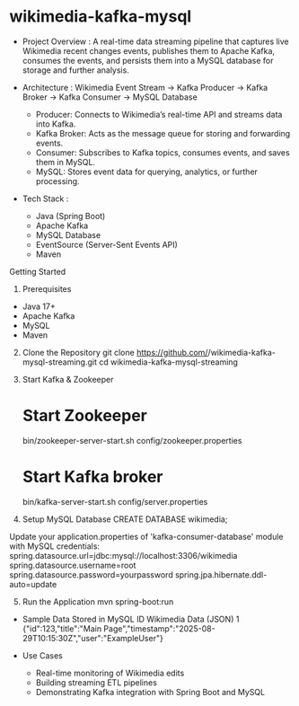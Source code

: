 # wikimedia-kafka-mysql
- Project Overview : 
    A real-time data streaming pipeline that captures live Wikimedia recent changes events, publishes them to Apache Kafka, consumes the events, and persists them into a MySQL database for storage and further analysis.

- Architecture :
    Wikimedia Event Stream  →  Kafka Producer  →  Kafka Broker  →  Kafka Consumer  →  MySQL Database

  - Producer: Connects to Wikimedia’s real-time API and streams data into Kafka.
  - Kafka Broker: Acts as the message queue for storing and forwarding events.
  - Consumer: Subscribes to Kafka topics, consumes events, and saves them in MySQL.
  - MySQL: Stores event data for querying, analytics, or further processing.

- Tech Stack :
  - Java (Spring Boot)
  - Apache Kafka
  - MySQL Database
  - EventSource (Server-Sent Events API)
  - Maven

Getting Started 
1. Prerequisites
  - Java 17+
  - Apache Kafka
  - MySQL
  - Maven

2. Clone the Repository
   git clone https://github.com/<your-username>/wikimedia-kafka-mysql-streaming.git
   cd wikimedia-kafka-mysql-streaming

3. Start Kafka & Zookeeper
   # Start Zookeeper
   bin/zookeeper-server-start.sh config/zookeeper.properties

   # Start Kafka broker
   bin/kafka-server-start.sh config/server.properties

4. Setup MySQL Database
    CREATE DATABASE wikimedia;

  Update your application.properties of 'kafka-consumer-database' module with MySQL credentials:
    spring.datasource.url=jdbc:mysql://localhost:3306/wikimedia
    spring.datasource.username=root
    spring.datasource.password=yourpassword
    spring.jpa.hibernate.ddl-auto=update

5. Run the Application
     mvn spring-boot:run


- Sample Data Stored in MySQL
    ID	Wikimedia Data (JSON)
    1	  {"id":123,"title":"Main Page","timestamp":"2025-08-29T10:15:30Z","user":"ExampleUser"}

- Use Cases
    - Real-time monitoring of Wikimedia edits
    - Building streaming ETL pipelines
    - Demonstrating Kafka integration with Spring Boot and MySQL


